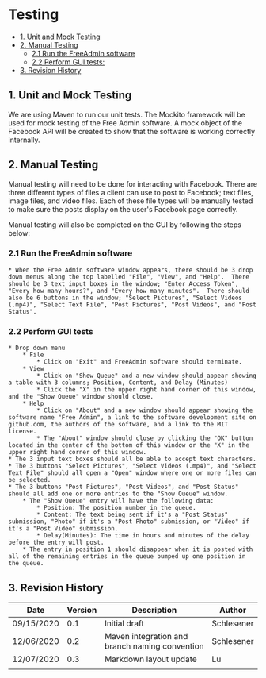 # Testing

- [1. Unit and Mock Testing](#1-unit-and-mock-testing)
- [2. Manual Testing](#2-manual-testing)
  * [2.1 Run the FreeAdmin software](#21-run-the-freeadmin-software)
  * [2.2 Perform GUI tests:](#22-perform-gui-tests)
- [3. Revision History](#3-revision-history)

## 1. Unit and Mock Testing

We are using Maven to run our unit tests.  The Mockito framework will be used for mock testing of the 
Free Admin software.  A mock object of the Facebook API will be created to show that the software is
working correctly internally.

## 2. Manual Testing

Manual testing will need to be done for interacting with Facebook.  There are three different types of files
a client can use to post to Facebook; text files, image files, and video files.  Each of these file types 
will be manually tested to make sure the posts display on the user's Facebook page correctly.

Manual testing will also be completed on the GUI by following the steps below:

### 2.1 Run the FreeAdmin software
    * When the Free Admin software window appears, there should be 3 drop down menus along the top labelled "File", "View", and "Help".  There should be 3 text input boxes in the window; "Enter Access Token", "Every how many hours?", and "Every how many minutes".  There should also be 6 buttons in the window; "Select Pictures", "Select Videos (.mp4)", "Select Text File", "Post Pictures", "Post Videos", and "Post Status".
    
### 2.2 Perform GUI tests
    * Drop down menu
        * File
            * Click on "Exit" and FreeAdmin software should terminate.
        * View
            * Click on "Show Queue" and a new window should appear showing a table with 3 columns; Position, Content, and Delay (Minutes)
            * Click the "X" in the upper right hand corner of this window, and the "Show Queue" window should close.
        * Help
            * Click on "About" and a new window should appear showing the software name "Free Admin", a link to the software development site on github.com, the authors of the software, and a link to the MIT license.
            * The "About" window should close by clicking the "OK" button located in the center of the bottom of this window or the "X" in the upper right hand corner of this window.
    * The 3 input text boxes should all be able to accept text characters.
    * The 3 buttons "Select Pictures", "Select Videos (.mp4)", and "Select Text File" should all open a "Open" window where one or more files can be selected.
    * The 3 buttons "Post Pictures", "Post Videos", and "Post Status" should all add one or more entries to the "Show Queue" window.
        * The "Show Queue" entry will have the following data:
            * Position: The position number in the queue.
            * Content: The text being sent if it's a "Post Status" submission, "Photo" if it's a "Post Photo" submission, or "Video" if it's a "Post Video" submission.
            * Delay(Minutes): The time in hours and minutes of the delay before the entry will post.
        * The entry in position 1 should disappear when it is posted with all of the remaining entries in the queue bumped up one position in the queue.
        
## 3. Revision History
| Date  | Version  | Description  | Author  |
| ------------ | ------------ | ------------ | ------------ |
| 09/15/2020  | 0.1  | Initial draft  | Schlesener  |
| 12/06/2020  | 0.2  | Maven integration and branch naming convention  | Schlesener  |
| 12/07/2020  | 0.3  | Markdown layout update  | Lu  |
|   |   |   |   |
